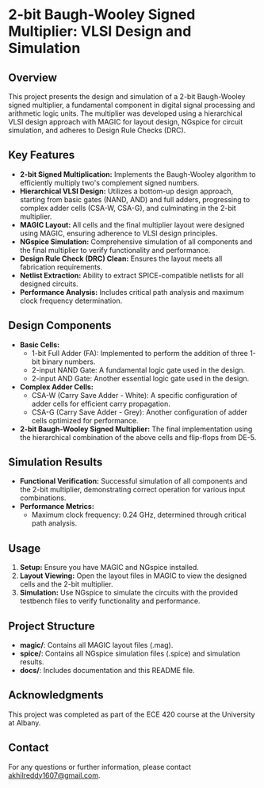 # 2-bit Baugh-Wooley Signed Multiplier: VLSI Design and Simulation

## Overview

This project presents the design and simulation of a 2-bit Baugh-Wooley signed multiplier, a fundamental component in digital signal processing and arithmetic logic units. The multiplier was developed using a hierarchical VLSI design approach with MAGIC for layout design, NGspice for circuit simulation, and adheres to Design Rule Checks (DRC).

## Key Features

*   **2-bit Signed Multiplication:** Implements the Baugh-Wooley algorithm to efficiently multiply two's complement signed numbers.
*   **Hierarchical VLSI Design:** Utilizes a bottom-up design approach, starting from basic gates (NAND, AND) and full adders, progressing to complex adder cells (CSA-W, CSA-G), and culminating in the 2-bit multiplier.
*   **MAGIC Layout:** All cells and the final multiplier layout were designed using MAGIC, ensuring adherence to VLSI design principles.
*   **NGspice Simulation:** Comprehensive simulation of all components and the final multiplier to verify functionality and performance.
*   **Design Rule Check (DRC) Clean:** Ensures the layout meets all fabrication requirements.
*   **Netlist Extraction:** Ability to extract SPICE-compatible netlists for all designed circuits.
*   **Performance Analysis:** Includes critical path analysis and maximum clock frequency determination.

## Design Components

*   **Basic Cells:**
    *   1-bit Full Adder (FA): Implemented to perform the addition of three 1-bit binary numbers.
    *   2-input NAND Gate: A fundamental logic gate used in the design.
    *   2-input AND Gate: Another essential logic gate used in the design.
*   **Complex Adder Cells:**
    *   CSA-W (Carry Save Adder - White): A specific configuration of adder cells for efficient carry propagation.
    *   CSA-G (Carry Save Adder - Grey): Another configuration of adder cells optimized for performance.
*   **2-bit Baugh-Wooley Signed Multiplier:** The final implementation using the hierarchical combination of the above cells and flip-flops from DE-5.

## Simulation Results

*   **Functional Verification:** Successful simulation of all components and the 2-bit multiplier, demonstrating correct operation for various input combinations.
*   **Performance Metrics:**
    *   Maximum clock frequency: 0.24 GHz, determined through critical path analysis.

## Usage

1.  **Setup:** Ensure you have MAGIC and NGspice installed.
2.  **Layout Viewing:** Open the layout files in MAGIC to view the designed cells and the 2-bit multiplier.
3.  **Simulation:** Use NGspice to simulate the circuits with the provided testbench files to verify functionality and performance.

## Project Structure

*   **magic/**: Contains all MAGIC layout files (.mag).
*   **spice/**: Contains all NGspice simulation files (.spice) and simulation results.
*   **docs/**: Includes documentation and this README file.

## Acknowledgments

This project was completed as part of the ECE 420 course at the University at Albany.

## Contact

For any questions or further information, please contact akhilreddy1607@gmail.com.

